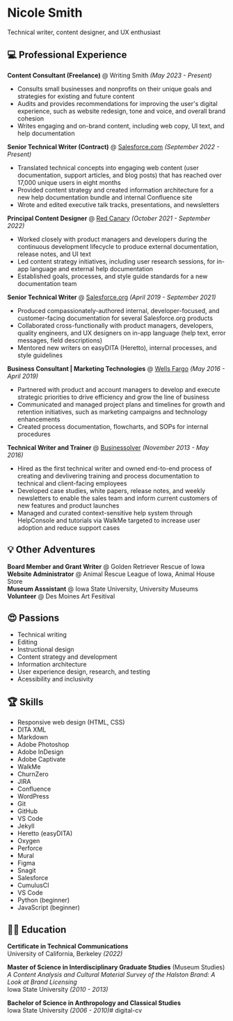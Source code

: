 # Nicole Smith

Technical writer, content designer, and UX enthusiast

## :computer: Professional Experience

**Content Consultant (Freelance)** @ Writing Smith _(May 2023 - Present)_
- Consults small businesses and nonprofits on their unique goals and strategies for existing and future content
- Audits and provides recommendations for improving the user's digital experience, such as website redesign, tone and voice, and overall brand cohesion
- Writes engaging and on-brand content, including web copy, UI text, and help documentation

**Senior Technical Writer (Contract)** @ [Salesforce.com](https://www.salesforce.com/) _(September 2022 - Present)_
- Translated technical concepts into engaging web content (user documentation, support articles, and blog posts) that has reached over 17,000 unique users in eight months
- Provided content strategy and created information architecture for a new help documentation bundle and internal Confluence site
- Wrote and edited executive talk tracks, presentations, and newsletters 

**Principal Content Designer** @ [Red Canary](https://redcanary.com/) _(October 2021 - September 2022)_
- Worked closely with product managers and developers during the continuous development lifecycle to produce external documentation, release notes, and UI text
- Led content strategy initiatives, including user research sessions, for in-app language and external help documentation
- Established goals, processes, and style guide standards for a new documentation team

**Senior Technical Writer** @ [Salesforce.org](https://www.salesforce.org/) _(April 2019 - September 2021)_
- Produced compassionately-authored internal, developer-focused, and customer-facing documentation for several Salesforce.org products
- Collaborated cross-functionally with product managers, developers, quality engineers, and UX designers on in-app language (help text, error messages, field descriptions)
- Mentored new writers on easyDITA (Heretto), internal processes, and style guidelines

**Business Consultant | Marketing Technologies** @ [Wells Fargo](https://www.wellsfargo.com/) _(May 2016 - April 2019)_
- Partnered with product and account managers to develop and execute strategic priorities to drive efficiency and grow the line of business
- Communicated and managed project plans and timelines for growth and retention initiatives, such as marketing campaigns and technology enhancements
- Created process documentation, flowcharts, and SOPs for internal procedures

**Technical Writer and Trainer** @ [Businessolver](https://www.businessolver.com/) _(November 2013 - May 2016)_
- Hired as the first technical writer and owned end-to-end process of creating and devlivering training and process documentation to technical and client-facing employees
- Developed case studies, white papers, release notes, and weekly newsletters to enable the sales team and inform current customers of new features and product launches
- Managed and curated context-sensitive help system through HelpConsole and tutorials via WalkMe targeted to increase user adoption and reduce support cases

## :bulb: Other Adventures

**Board Member and Grant Writer** @ Golden Retriever Rescue of Iowa<br>
**Website Administrator** @ Animal Rescue League of Iowa, Animal House Store<br>
**Museum Asssistant** @ Iowa State University, University Museums<br>
**Volunteer** @ Des Moines Art Fesitival

## 😍 Passions
- Technical writing
- Editing
- Instructional design
- Content strategy and development
- Information architecture
- User experience design, research, and testing
- Acessibility and inclusivity

## :trophy: Skills
- Responsive web design (HTML, CSS)
- DITA XML
- Markdown
- Adobe Photoshop
- Adobe InDesign
- Adobe Captivate
- WalkMe
- ChurnZero
- JIRA
- Confluence
- WordPress
- Git
- GitHub
- VS Code
- Jekyll
- Heretto (easyDITA)
- Oxygen
- Perforce
- Mural
- Figma
- Snagit
- Salesforce
- CumulusCI
- VS Code
- Python (beginner)
- JavaScript (beginner)

## :woman_student: Education

**Certificate in Technical Communications**<br>
University of California, Berkeley _(2022)_

**Master of Science in Interdisciplinary Graduate Studies** (Museum Studies)<br>
_A Content Analysis and Cultural Material Survey of the Halston Brand: A Look at Brand Licensing_<br>
Iowa State University _(2010 - 2013)_

**Bachelor of Science in Anthropology and Classical Studies**<br>
Iowa State University _(2006 - 2010)_# digital-cv
